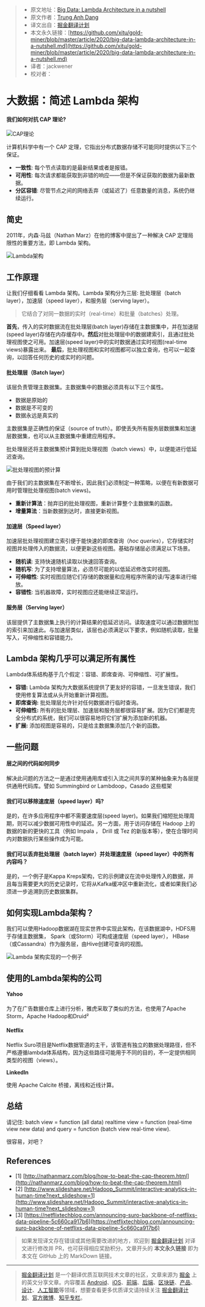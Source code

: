 > * 原文地址：[Big Data: Lambda Architecture in a nutshell](https://levelup.gitconnected.com/big-data-lambda-architecture-in-a-nutshell-fd5e04b12acc)
> * 原文作者：[Trung Anh Dang](https://medium.com/@dangtrunganh)
> * 译文出自：[掘金翻译计划](https://github.com/xitu/gold-miner)
> * 本文永久链接：[https://github.com/xitu/gold-miner/blob/master/article/2020/big-data-lambda-architecture-in-a-nutshell.md](https://github.com/xitu/gold-miner/blob/master/article/2020/big-data-lambda-architecture-in-a-nutshell.md)
> * 译者：jackwener
> * 校对者：

# 大数据：简述 Lambda 架构

#### 我们如何对抗 CAP 理论?

![CAP理论](https://cdn-images-1.medium.com/max/2730/1*ZyXE41bENSEUP29slqpQyQ.png)

计算机科学中有一个 CAP 定理，它指出分布式数据存储不可能同时提供以下三个保证。

* **一致性**: 每个节点读取的是最新结果或者是报错。
* **可用性**: 每次请求都能获取到非错的响应——但是不保证获取的数据为最新数据。
* **分区容错**: 尽管节点之间的网络丢弃（或延迟了）任意数量的消息，系统仍继续运行。

## 简史

2011年，内森·马兹（Nathan Marz）在他的博客中提出了一种解决 CAP 定理局限性的重要方法，即 Lambda 架构。

![Lambda架构](https://cdn-images-1.medium.com/max/2730/1*RX4WviL_wF7vVChcQUgyzg.png)

## 工作原理

让我们仔细看看 Lambda 架构。Lambda 架构分为三层: 批处理层（batch layer），加速层（speed layer），和服务层（serving layer）。

> 它结合了对同一数据的实时（real-time）和批量（batches）处理。

**首先**，传入的实时数据流在批处理层(batch layer)存储在主数据集中，并在加速层(speed layer)存储在内存缓存中。**然后**对批处理层中的数据建索引，且通过批处理视图使之可用。加速层(speed layer)中的实时数据通过实时视图(real-time views)暴露出来。 **最后**，批处理视图和实时视图都可以独立查询，也可以一起查询，以回答任何历史的或实时的问题。

#### 批处理层（Batch layer）

该层负责管理主数据集。主数据集中的数据必须具有以下三个属性。

- 数据是原始的
- 数据是不可变的
- 数据永远是真实的

主数据集是正确性的保证（source of truth）。即使丢失所有服务层数据集和加速层数据集，也可以从主数据集中重建应用程序。

批处理层还将主数据集预计算到批处理视图（batch views）中，以便能进行低延迟查询。

![批处理视图的预计算](https://cdn-images-1.medium.com/max/2730/1*0fEm3ceh7KurPVJ027S2TA.png)

由于我们的主数据集在不断增长，因此我们必须制定一种策略，以便在有新数据可用时管理批处理视图(batch views)。

* **重新计算法**：抛弃旧的批处理视图，重新计算整个主数据集的函数。
* **增量算法**：当新数据到达时，直接更新视图。

#### 加速层（Speed layer）

加速层批处理视图建立索引便于能快速的即席查询（*hoc queries*），它存储实时视图并处理传入的数据流，以便更新这些视图。基础存储层必须满足以下场景。

* **随机读**: 支持快速随机读取以快速回答查询。
* **随机写**: 为了支持增量算法，必须尽可能的以低延迟修改实时视图。
* **可伸缩性**: 实时视图应随它们存储的数据量和应用程序所需的读/写速率进行缩放。
* **容错性**: 当机器故障，实时视图应还能继续正常运行。

#### 服务层（Serving layer）

该层提供了主数据集上执行的计算结果的低延迟访问。读取速度可以通过数据附加的索引来加速此。与加速层类似，该层也必须满足以下要求，例如随机读取，批量写入，可伸缩性和容错能力。

##  Lambda 架构几乎可以满足所有属性

Lambda体系结构基于几个假定：容错、即席查询、可伸缩性、可扩展性。

* **容错:**  Lambda 架构为大数据系统提供了更友好的容错，一旦发生错误，我们使用修复算法或从头开始重新计算视图。
* **即席查询:** 批处理层允许针对任何数据进行临时查询。
* **可伸缩性:** 所有的批处理层、加速层和服务层都很容易扩展。因为它们都是完全分布式的系统，我们可以很容易地将它们扩展为添加新的机器。
* **扩展:** 添加视图是容易的，只是给主数据集添加几个新的函数。

## 一些问题

#### 层之间的代码如何同步

解决此问题的方法之一是通过使用通用库或引入流之间共享的某种抽象来为各层提供通用代码库。譬如 Summingbird or Lambdoop，Casado 这些框架

#### 我们可以移除速度层（speed layer）吗?

是的，在许多应用程序中都不需要速度层(speed layer)。如果我们缩短批处理周期，则可以减少数据可用性中的延迟。另一方面，用于访问存储在 Hadoop 上的数据的新的更快的工具（例如 Impala ， Drill 或 Tez 的新版本等），使在合理时间内对数据执行某些操作成为可能。

#### 我们可以丢弃批处理层（batch layer）并处理速度层（speed layer）中的所有内容吗？

是的，一个例子是Kappa Kreps架构，它的示例建议在流中处理传入的数据，并且每当需要更大的历史记录时，它将从Kafka缓冲区中重新流化，或者如果我们必须进一步追溯到历史数据集群。

## 如何实现Lambda架构？

我们可以使用Hadoop数据湖在现实世界中实现此架构，在该数据湖中，HDFS用于存储主数据集， Spark（或Storm）可构成速度层（speed layer）， HBase（或Cassandra）作为服务层，由Hive创建可查询的视图。

![Lambda 架构实现的一个例子](https://cdn-images-1.medium.com/max/2730/1*4oItXvPnvE04LCB9Z2-BZw.png)

## 使用的Lambda架构的公司

#### Yahoo

为了在广告数据仓库上进行分析，雅虎采取了类似的方法，也使用了Apache Storm，Apache Hadoop和Druid²

#### Netflix

Netflix Suro项目是Netflix数据管道的主干，该管道有独立的数据处理路径，但不严格遵循lambda体系结构，因为这些路径可能用于不同的目的，不一定提供相同类型的视图（views）。

**LinkedIn**

使用 Apache Calcite 桥接，离线和近线计算。

## 总结

请记住: batch view = function (all data) realtime view = function (real-time view new data) and query = function (batch view real-time view).

很容易，对吧？

## References

- [1] [http://nathanmarz.com/blog/how-to-beat-the-cap-theorem.html](http://nathanmarz.com/blog/how-to-beat-the-cap-theorem.html)
- [2] [http://www.slideshare.net/Hadoop_Summit/interactive-analytics-in-human-time?next_slideshow=1](http://www.slideshare.net/Hadoop_Summit/interactive-analytics-in-human-time?next_slideshow=1)
- [3] [https://netflixtechblog.com/announcing-suro-backbone-of-netflixs-data-pipeline-5c660ca917b6](https://netflixtechblog.com/announcing-suro-backbone-of-netflixs-data-pipeline-5c660ca917b6)

> 如果发现译文存在错误或其他需要改进的地方，欢迎到 [掘金翻译计划](https://github.com/xitu/gold-miner) 对译文进行修改并 PR，也可获得相应奖励积分。文章开头的 **本文永久链接** 即为本文在 GitHub 上的 MarkDown 链接。

---

> [掘金翻译计划](https://github.com/xitu/gold-miner) 是一个翻译优质互联网技术文章的社区，文章来源为 [掘金](https://juejin.im) 上的英文分享文章。内容覆盖 [Android](https://github.com/xitu/gold-miner#android)、[iOS](https://github.com/xitu/gold-miner#ios)、[前端](https://github.com/xitu/gold-miner#前端)、[后端](https://github.com/xitu/gold-miner#后端)、[区块链](https://github.com/xitu/gold-miner#区块链)、[产品](https://github.com/xitu/gold-miner#产品)、[设计](https://github.com/xitu/gold-miner#设计)、[人工智能](https://github.com/xitu/gold-miner#人工智能)等领域，想要查看更多优质译文请持续关注 [掘金翻译计划](https://github.com/xitu/gold-miner)、[官方微博](http://weibo.com/juejinfanyi)、[知乎专栏](https://zhuanlan.zhihu.com/juejinfanyi)。
